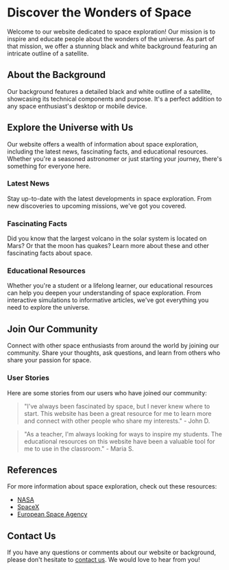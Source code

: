 <!--font:Poppins-->

# Discover the Wonders of Space

Welcome to our website dedicated to space exploration! Our mission is to inspire and educate people about the wonders of the universe. As part of that mission, we offer a stunning black and white background featuring an intricate outline of a satellite.

## About the Background

Our background features a detailed black and white outline of a satellite, showcasing its technical components and purpose. It's a perfect addition to any space enthusiast's desktop or mobile device.

## Explore the Universe with Us

Our website offers a wealth of information about space exploration, including the latest news, fascinating facts, and educational resources. Whether you're a seasoned astronomer or just starting your journey, there's something for everyone here.

### Latest News

Stay up-to-date with the latest developments in space exploration. From new discoveries to upcoming missions, we've got you covered.

### Fascinating Facts

Did you know that the largest volcano in the solar system is located on Mars? Or that the moon has quakes? Learn more about these and other fascinating facts about space.

### Educational Resources

Whether you're a student or a lifelong learner, our educational resources can help you deepen your understanding of space exploration. From interactive simulations to informative articles, we've got everything you need to explore the universe.

## Join Our Community

Connect with other space enthusiasts from around the world by joining our community. Share your thoughts, ask questions, and learn from others who share your passion for space.

### User Stories

Here are some stories from our users who have joined our community:

> "I've always been fascinated by space, but I never knew where to start. This website has been a great resource for me to learn more and connect with other people who share my interests." - John D.

> "As a teacher, I'm always looking for ways to inspire my students. The educational resources on this website have been a valuable tool for me to use in the classroom." - Maria S.

## References

For more information about space exploration, check out these resources:

- [NASA](#)
- [SpaceX](#)
- [European Space Agency](#)

## Contact Us

If you have any questions or comments about our website or background, please don't hesitate to [contact us](#). We would love to hear from you!

<!--

Write me content for website with wallpaper which alt text is:

"A black and white outline of a satellite, with intricate details that showcase its technical components and purpose."

The name/title of the page should not be 1:1 copy of the alt text but rather a real content of the website which is using this wallpaper.

- Use markdown format 
- Start with heading
- Heading should be short and concise
- The content should look like a real website 
- The website should not be about the wallpaper, wallpaper is just a related background
- Heading should be contain work "wallpaper" or "background"
- Include real sections like references, contact, user stories, etc. use things relevant to the page purpose.
- Feel free to use structure like headings, bullets, numbering, blockquotes, paragraphs, horizontal lines, etc.
- You can use formatting like bold or _italic_
- You can include UTF-8 emojis
- Links should be only #hash anchors (and you can refer to the document itself)
- Do not include images


---


# Space Exploration Wallpaper

Welcome to our website dedicated to space exploration! Our mission is to inspire and educate people about the wonders of the universe. As part of that mission, we offer a stunning black and white wallpaper featuring an intricate outline of a satellite.

## About the Wallpaper

Our wallpaper features a detailed black and white outline of a satellite, showcasing its technical components and purpose. The design is perfect for anyone who loves space and wants to add a touch of elegance to their desktop or mobile device.

## Why Choose Our Wallpaper?

Our wallpaper is not only visually stunning, but it also represents our passion for space exploration. By choosing our wallpaper, you are supporting our mission to inspire and educate people about the universe. Plus, it's free!

## User Stories

Here are some stories from our users who have downloaded and used our wallpaper:

> "I love this wallpaper! It's so detailed and elegant. Every time I look at it, I'm reminded of the incredible technology that makes space exploration possible." - Sarah K.

> "As an aspiring astronaut, I'm always looking for ways to stay inspired. This wallpaper is the perfect reminder of why I'm pursuing my dreams." - Alex L.

## References

For more information about space exploration, check out these resources:

- [NASA](#)
- [SpaceX](#)
- [European Space Agency](#)

## Contact Us

If you have any questions or comments about our website or wallpaper, please don't hesitate to [contact us](#). We would love to hear from you!


---


Heading should not include word "wallpaper". The website should not be about the wallpaper itself, wallpaper is just a related background, rewrite whole content.


---


# Discover the Wonders of Space

Welcome to our website dedicated to space exploration! Our mission is to inspire and educate people about the wonders of the universe. As part of that mission, we offer a stunning black and white background featuring an intricate outline of a satellite.

## About the Background

Our background features a detailed black and white outline of a satellite, showcasing its technical components and purpose. It's a perfect addition to any space enthusiast's desktop or mobile device.

## Explore the Universe with Us

Our website offers a wealth of information about space exploration, including the latest news, fascinating facts, and educational resources. Whether you're a seasoned astronomer or just starting your journey, there's something for everyone here.

### Latest News

Stay up-to-date with the latest developments in space exploration. From new discoveries to upcoming missions, we've got you covered.

### Fascinating Facts

Did you know that the largest volcano in the solar system is located on Mars? Or that the moon has quakes? Learn more about these and other fascinating facts about space.

### Educational Resources

Whether you're a student or a lifelong learner, our educational resources can help you deepen your understanding of space exploration. From interactive simulations to informative articles, we've got everything you need to explore the universe.

## Join Our Community

Connect with other space enthusiasts from around the world by joining our community. Share your thoughts, ask questions, and learn from others who share your passion for space.

### User Stories

Here are some stories from our users who have joined our community:

> "I've always been fascinated by space, but I never knew where to start. This website has been a great resource for me to learn more and connect with other people who share my interests." - John D.

> "As a teacher, I'm always looking for ways to inspire my students. The educational resources on this website have been a valuable tool for me to use in the classroom." - Maria S.

## References

For more information about space exploration, check out these resources:

- [NASA](#)
- [SpaceX](#)
- [European Space Agency](#)

## Contact Us

If you have any questions or comments about our website or background, please don't hesitate to [contact us](#). We would love to hear from you!


---


Write me a Google font which is best fitting for the website.

Pick from the list:
- Roboto
- Dancing Script
- Lobster
- Poppins
- Barlow Condensed
- IBM Plex Sans
- Raleway
- Orbitron
- Exo 2
- Lato
- Great Vibes
- Futura
- Open Sans
- Inter
- Alegreya
- Montserrat
- Playfair Display


Write just the font name nothing else.


---


Poppins

-->
